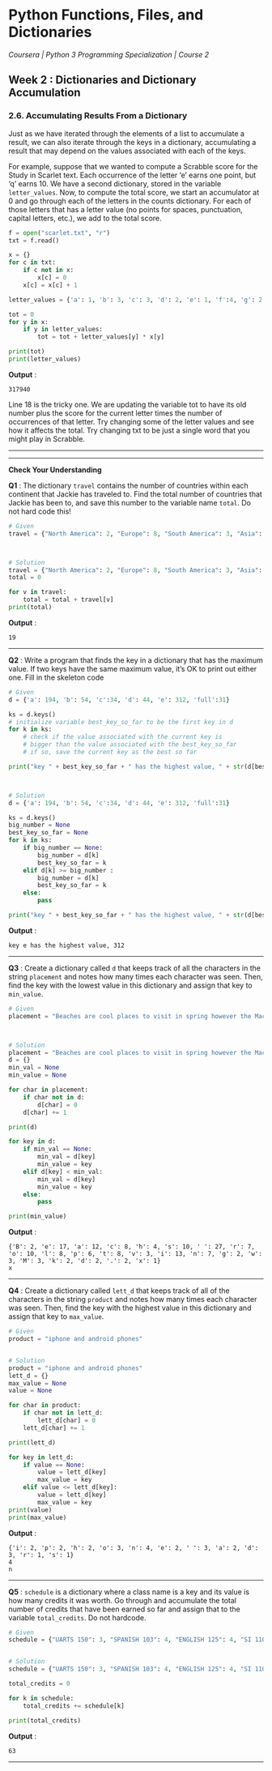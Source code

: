 # Python Functions, Files, and Dictionaries
*Coursera | Python 3 Programming Specialization | Course 2*

## Week 2 : Dictionaries and Dictionary Accumulation
### 2.6. Accumulating Results From a Dictionary

Just as we have iterated through the elements of a list to accumulate a result, we can also iterate through the keys in a dictionary, accumulating a result that may depend on the values associated with each of the keys.

For example, suppose that we wanted to compute a Scrabble score for the Study in Scarlet text. Each occurrence of the letter ‘e’ earns one point, but ‘q’ earns 10. We have a second dictionary, stored in the variable `letter_values`. Now, to compute the total score, we start an accumulator at 0 and go through each of the letters in the counts dictionary. For each of those letters that has a letter value (no points for spaces, punctuation, capital letters, etc.), we add to the total score.


```python
f = open("scarlet.txt", "r")
txt = f.read()

x = {}
for c in txt:
	if c not in x:
		x[c] = 0
	x[c] = x[c] + 1

letter_values = {'a': 1, 'b': 3, 'c': 3, 'd': 2, 'e': 1, 'f':4, 'g': 2, 'h':4, 'i':1, 'j':8, 'k':5, 'l':1, 'm':3, 'n':1, 'o':1, 'p':3, 'q':10, 'r':1, 's':1, 't':1, 'u':1, 'v':8, 'w':4, 'x':8, 'y':4, 'z':10}

tot = 0
for y in x:
	if y in letter_values:
		tot = tot + letter_values[y] * x[y]

print(tot)
print(letter_values)
```

**Output** :

```
317940
```

Line 18 is the tricky one. We are updating the variable tot to have its old number plus the score for the current letter times the number of occurrences of that letter. Try changing some of the letter values and see how it affects the total. Try changing txt to be just a single word that you might play in Scrabble.


----
----

**Check Your Understanding**

**Q1** : The dictionary `travel` contains the number of countries within each continent that Jackie has traveled to. Find the total number of countries that Jackie has been to, and save this number to the variable name `total`. Do not hard code this!


```python
# Given
travel = {"North America": 2, "Europe": 8, "South America": 3, "Asia": 4, "Africa":1, "Antarctica": 0, "Australia": 1}



# Solution
travel = {"North America": 2, "Europe": 8, "South America": 3, "Asia": 4, "Africa":1, "Antarctica": 0, "Australia": 1}
total = 0

for v in travel:
	total = total + travel[v]
print(total)
```

**Output** :

```
19
```

-----


**Q2** : Write a program that finds the key in a dictionary that has the maximum value. If two keys have the same maximum value, it’s OK to print out either one. Fill in the skeleton code


```python
# Given
d = {'a': 194, 'b': 54, 'c':34, 'd': 44, 'e': 312, 'full':31}

ks = d.keys()
# initialize variable best_key_so_far to be the first key in d
for k in ks:
    # check if the value associated with the current key is
    # bigger than the value associated with the best_key_so_far
    # if so, save the current key as the best so far

print("key " + best_key_so_far + " has the highest value, " + str(d[best_key_so_far]))



# Solution
d = {'a': 194, 'b': 54, 'c':34, 'd': 44, 'e': 312, 'full':31}

ks = d.keys()
big_number = None
best_key_so_far = None
for k in ks:
	if big_number == None:
		big_number = d[k]
		best_key_so_far = k
	elif d[k] >= big_number :
		big_number = d[k]
		best_key_so_far = k
	else:
		pass

print("key " + best_key_so_far + " has the highest value, " + str(d[best_key_so_far]))
```

**Output** :

```
key e has the highest value, 312
```

-----


**Q3** : Create a dictionary called `d` that keeps track of all the characters in the string `placement` and notes how many times each character was seen. Then, find the key with the lowest value in this dictionary and assign that key to `min_value`.


```python
# Given
placement = "Beaches are cool places to visit in spring however the Mackinaw Bridge is near. Most people visit Mackinaw later since the island is a cool place to explore."



# Solution
placement = "Beaches are cool places to visit in spring however the Mackinaw Bridge is near. Most people visit Mackinaw later since the island is a cool place to explore."
d = {}
min_val = None
min_value = None

for char in placement:
	if char not in d:
		d[char] = 0
	d[char] += 1

print(d)

for key in d:
	if min_val == None:
		min_val = d[key]
		min_value = key
	elif d[key] < min_val:
		min_val = d[key]
		min_value = key
	else:
		pass

print(min_value)
```

**Output** :

```
{'B': 2, 'e': 17, 'a': 12, 'c': 8, 'h': 4, 's': 10, ' ': 27, 'r': 7, 'o': 10, 'l': 8, 'p': 6, 't': 8, 'v': 3, 'i': 13, 'n': 7, 'g': 2, 'w': 3, 'M': 3, 'k': 2, 'd': 2, '.': 2, 'x': 1}
x
```

-----


**Q4** : Create a dictionary called `lett_d` that keeps track of all of the characters in the string `product` and notes how many times each character was seen. Then, find the key with the highest value in this dictionary and assign that key to `max_value`.


```python
# Given
product = "iphone and android phones"


# Solution
product = "iphone and android phones"
lett_d = {}
max_value = None
value = None

for char in product:
	if char not in lett_d:
		lett_d[char] = 0
	lett_d[char] += 1

print(lett_d)

for key in lett_d:
	if value == None:
		value = lett_d[key]
		max_value = key
	elif value <= lett_d[key]:
		value = lett_d[key]
		max_value = key
print(value)
print(max_value)
```

**Output** :

```
{'i': 2, 'p': 2, 'h': 2, 'o': 3, 'n': 4, 'e': 2, ' ': 3, 'a': 2, 'd': 3, 'r': 1, 's': 1}
4
n
```

-----


**Q5** : `schedule` is a dictionary where a class name is a key and its value is how many credits it was worth. Go through and accumulate the total number of credits that have been earned so far and assign that to the variable `total_credits`. Do not hardcode.


```python
# Given
schedule = {"UARTS 150": 3, "SPANISH 103": 4, "ENGLISH 125": 4, "SI 110": 4, "ENS 356": 2, "WOMENSTD 240": 4, "SI 106": 4, "BIO 118": 3, "SPANISH 231": 4, "PSYCH 111": 4, "LING 111": 3, "SPANISH 232": 4, "STATS 250": 4, "SI 206": 4, "COGSCI 200": 4, "AMCULT 202": 4, "ANTHRO 101": 4}


# Solution
schedule = {"UARTS 150": 3, "SPANISH 103": 4, "ENGLISH 125": 4, "SI 110": 4, "ENS 356": 2, "WOMENSTD 240": 4, "SI 106": 4, "BIO 118": 3, "SPANISH 231": 4, "PSYCH 111": 4, "LING 111": 3, "SPANISH 232": 4, "STATS 250": 4, "SI 206": 4, "COGSCI 200": 4, "AMCULT 202": 4, "ANTHRO 101": 4}

total_credits = 0

for k in schedule:
	total_credits += schedule[k]

print(total_credits)
```

**Output** :

```
63
```

-----
